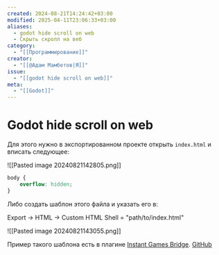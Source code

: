 ```yaml
---
created: 2024-08-21T14:24:42+03:00
modified: 2025-04-11T23:06:33+03:00
aliases:
  - godot hide scroll on web
  - Скрыть скролл на веб
category:
  - "[[Программирование]]"
creator:
  - "[[@Адам Мамбетов|Я]]"
issue:
  - "[[godot hide scroll on web]]"
meta:
  - "[[Godot]]"
---
```


# Godot hide scroll on web

Для этого нужно в экспортированном проекте открыть `index.html` и вписать следующее:

![[Pasted image 20240821142805.png]]

```css
body {
	overflow: hidden;
}
```

Либо создать шаблон этого файла и указать его в:

Export -> HTML -> Custom HTML Shell = "path/to/index.html"

![[Pasted image 20240821143055.png]]

Пример такого шаблона есть в плагине [Instant Games Bridge](https://getbridge.org). [GitHub](https://github.com/instant-games-bridge)
